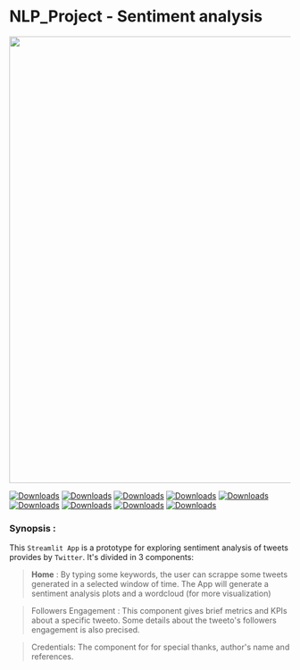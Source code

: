 # NLP_Project - Sentiment analysis

<image src="https://pic.clubic.com/v1/images/1941993/raw" width=800 center>

[![Downloads](https://static.pepy.tech/personalized-badge/snscrape?period=total&units=international_system&left_color=blue&right_color=green&left_text=Snscrape)](https://pepy.tech/project/snscrape)      [![Downloads](https://static.pepy.tech/personalized-badge/streamlit?period=total&units=abbreviation&left_color=red&right_color=lightgrey&left_text=Streamlit)](https://pepy.tech/project/streamlit)      [![Downloads](https://static.pepy.tech/personalized-badge/textblob?period=total&units=international_system&left_color=grey&right_color=yellow&left_text=TextBlob)](https://pepy.tech/project/textblob)     [![Downloads](https://static.pepy.tech/personalized-badge/spacy?period=total&units=international_system&left_color=blue&right_color=yellow&left_text=SpaCy)](https://pepy.tech/project/spacy)        [![Downloads](https://static.pepy.tech/personalized-badge/nltk?period=total&units=international_system&left_color=brightgreen&right_color=grey&left_text=Nltk)](https://pepy.tech/project/nltk)     [![Downloads](https://static.pepy.tech/personalized-badge/wordcloud?period=total&units=international_system&left_color=orange&right_color=lightgrey&left_text=WordCloud)](https://pepy.tech/project/wordcloud)      [![Downloads](https://static.pepy.tech/personalized-badge/plotly?period=total&units=international_system&left_color=red&right_color=blue&left_text=Plotly)](https://pepy.tech/project/plotly)     [![Downloads](https://static.pepy.tech/personalized-badge/os?period=total&units=international_system&left_color=yellow&right_color=red&left_text=OS)](https://pepy.tech/project/os)      [![Downloads](https://static.pepy.tech/personalized-badge/matplotlib?period=total&units=international_system&left_color=blue&right_color=red&left_text=Matplotlib)](https://pepy.tech/project/matplotlib)
  
### **Synopsis** : 
This `Streamlit App` is a prototype for exploring sentiment analysis of tweets provides by `Twitter`. It's divided in 3 components:
> **Home** : By typing some keywords, the user can scrappe some tweets generated in a selected window of time. The App will generate a sentiment analysis plots and a wordcloud (for more visualization)

> Followers Engagement : This component gives brief metrics and KPIs about a specific tweeto. Some details about the tweeto's followers engagement is also precised.

>  Credentials: The component for for special thanks, author's name and references.

  



 
